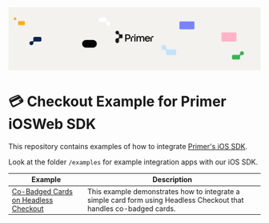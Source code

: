 ![Primer Banner](https://github.com/primer-io/checkout-web/raw/main/images/primer-banner.png)

# 💳 Checkout Example for Primer iOSWeb SDK

This repository contains examples of how to integrate [Primer's iOS SDK](https://primer.io/docs/sdk/ios/2.x.x/).

Look at the folder `/examples` for example integration apps with our iOS SDK.

| Example | Description |
| ------- | ----------- |
| [Co-Badged Cards on Headless Checkout](/Co-Badged%20Cards) | This example demonstrates how to integrate a simple card form using Headless Checkout that handles co-badged cards. |